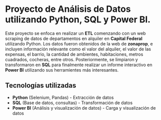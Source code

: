 # Proyecto de Análisis de Datos utilizando Python, SQL y Power BI.

Este proyecto se enfoca en realizar un **ETL** comenzando con un web scraping de datos de departamentos en alquiler en **Capital Federal** utilizando Python. Los datos fueron obtenidos de la web de **zonaprop**, e incluyen información relevante como el valor del alquiler, el valor de las expensas, el barrio, la cantidad de ambientes, habitaciones, metros cuadrados, cocheras, entre otros. Posteriormente, se limpiaron y transformaron en **SQL** para finalmente realizar un informe interactivo en **Power BI** utilizando sus herramientes más interesantes.

## Tecnologías utilizadas

- **Python** (Selenium, Pandas) - Extracción de datos
- **SQL** (Base de datos, consultas) - Transformación de datos
- **Power BI** (Análisis y visualización de datos) - Carga y visualización de datos

